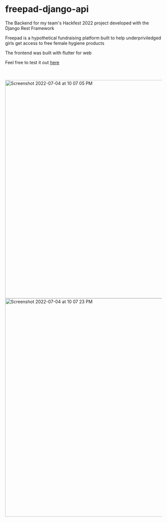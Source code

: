 # freepad-django-api
The Backend for my team's Hackfest 2022 project developed with the Django Rest Framework
<br>
<p>Freepad is a hypothetical fundraising platform built to help underpriviledged girls get access to free female hygiene products</p>
<p>The frontend was built with flutter for web</p>
<p>Feel free to test it out <a href="https://freepad.herokuapp.com/">here</a></p><br><br>

<img width="702" alt="Screenshot 2022-07-04 at 10 07 05 PM" src="https://user-images.githubusercontent.com/18511990/177216613-057c21fa-88a2-4466-b5ae-3f0c49709edc.png">
<br>

<img width="702" alt="Screenshot 2022-07-04 at 10 07 23 PM" src="https://user-images.githubusercontent.com/18511990/177216644-030dac9a-deec-49a1-b4ca-c349ef594541.png">
